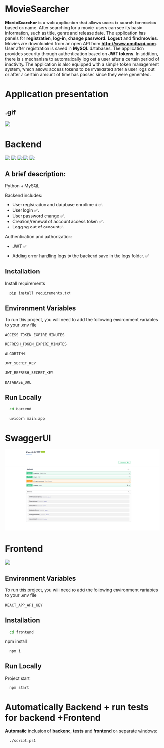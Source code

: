 # MovieSearcher

**MovieSearcher** is a web application that allows users to search for movies based on name.
After searching for a movie, users can see its basic information, such as title, genre and release date.
The application has panels for **registration**, **log-in**, **change password**. **Logout** and **find movies**.
Movies are downloaded from an open API from **http://www.omdbapi.com**. User after registration is saved in **MySQL** databases.
The application provides security through authentication based on **JWT tokens**.
In addition, there is a mechanism to automatically log out a user after a certain period of inactivity.
The application is also equipped with a simple token management system,
which allows access tokens to be invalidated after a user logs out or after a certain amount of time has passed since they were generated.

# Application presentation 

## .gif

![](https://github.com/KubaKulik/MovieSearcher/blob/main/application%20presentation%20gif.gif)
# Backend

<img src="https://img.shields.io/badge/Python-FFD43B?style=for-the-badge&logo=python&logoColor=blue"/> <img src="https://img.shields.io/badge/FastAPI-005571?style=for-the-badge&logo=fastapi"/> <img src="https://img.shields.io/badge/JWT-black?style=for-the-badge&logo=JSON%20web%20tokens"/> <img src="https://img.shields.io/badge/MySQL-005C84?style=for-the-badge&logo=mysql&logoColor=white"/>
<img src="https://img.shields.io/badge/PowerShell-%235391FE.svg?style=for-the-badge&logo=powershell&logoColor=white"/>

## A brief description:

Python + MySQL

Backend includes:

* User registration and database enrollment ✅.
* User login ✅.
* User password change ✅.
* Creation/renewal of account access token ✅.
* Logging out of account✅.

Authentication and authorization:
* JWT ✅

* Adding error handling logs to the backend save in the logs folder. ✅


## Installation

Install requirements

```bash
  pip install requirements.txt
```

## Environment Variables

To run this project, you will need to add the following environment variables to your .env file

`ACCESS_TOKEN_EXPIRE_MINUTES`

`REFRESH_TOKEN_EXPIRE_MINUTES` 

`ALGORITHM` 

`JWT_SECRET_KEY` 

`JWT_REFRESH_SECRET_KEY` 

`DATABASE_URL`


## Run Locally

```bash
  cd backend
```

```bash
  uvicorn main:app
```

# SwaggerUI

![SwaggerUI](/backend/docs/swagger.PNG)


# Frontend

<img src="https://img.shields.io/badge/react-%2320232a.svg?style=for-the-badge&logo=react&logoColor=%2361DAFB)"/>

## Environment Variables

To run this project, you will need to add the following environment variables to your .env file

`REACT_APP_API_KEY`

## Installation

```bash
  cd frontend
```

npm install

```bash
  npm i
```

## Run Locally

Project start

```bash
  npm start
```

# Automatically Backend + run tests for backend +Frontend 

**Automatic** inclusion of **backend**, **tests** and **frontend** on separate windows:

```bash
  ./script.ps1
```

